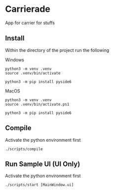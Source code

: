 # Carrierade
App for carrier for stuffs

## Install
Within the directory of the project run the following

Windows
```
python3 -m venv .venv
source .venv/bin/activate

python3 -m pip install pyside6
```

MacOS
```
python3 -m venv .venv
source .venv/bin/activate.ps1

python3 -m pip install pyside6
```

## Compile
Activate the python environment first

```
./scripts/compile
```

## Run Sample UI (UI Only)
Activate the python environment first

```
./scripts/start [MainWindow.ui]
```
